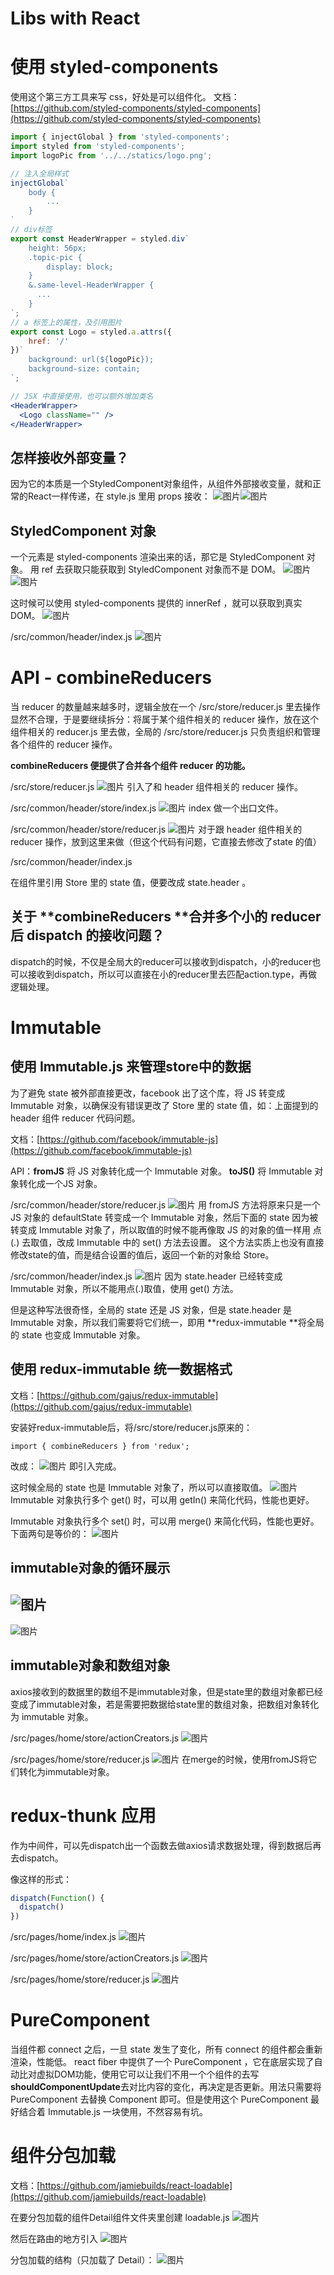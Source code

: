 # Libs with React
# 使用 styled-components
使用这个第三方工具来写 css，好处是可以组件化。
文档：[https://github.com/styled-components/styled-components](https://github.com/styled-components/styled-components)

```jsx
import { injectGlobal } from 'styled-components';
import styled from 'styled-components';
import logoPic from '../../statics/logo.png';

// 注入全局样式
injectGlobal`
    body {
        ...
    }
`
// div标签
export const HeaderWrapper = styled.div`
    height: 56px;
    .topic-pic {
        display: block;
    }
    &.same-level-HeaderWrapper {
      ...
    }
`;
// a 标签上的属性，及引用图片
export const Logo = styled.a.attrs({
    href: '/'
})`
    background: url(${logoPic});
    background-size: contain;
`;
```

```jsx
// JSX 中直接使用，也可以额外增加类名
<HeaderWrapper>
  <Logo className="" />
</HeaderWrapper>
```
## 怎样接收外部变量？
因为它的本质是一个StyledComponent对象组件，从组件外部接收变量，就和正常的React一样传递，在 style.js 里用 props 接收：
![图片](https://images-cdn.shimo.im/gSOYYUBZZIIyZ9Ne/image.png!thumbnail)![图片](https://images-cdn.shimo.im/CRGFqTqr4pwiMOAd/image.png!thumbnail)
## StyledComponent 对象
一个元素是 styled-components 渲染出来的话，那它是 StyledComponent 对象。
用 ref 去获取只能获取到 StyledComponent 对象而不是 DOM。
![图片](https://images-cdn.shimo.im/epJ71s8ABCkobO0d/image.png!thumbnail)
![图片](https://images-cdn.shimo.im/oeeB62EkKxAW6ugW/image.png!thumbnail)

这时候可以使用 styled-components 提供的 innerRef ，就可以获取到真实 DOM。
![图片](https://images-cdn.shimo.im/oGCynIY78sA8o4Ff/image.png!thumbnail)

/src/common/header/index.js
![图片](https://images-cdn.shimo.im/hqQcUkv0Mp4Vp1OO/image.png!thumbnail)
# API - combineReducers
当 reducer 的数量越来越多时，逻辑全放在一个 /src/store/reducer.js 里去操作显然不合理，于是要继续拆分：将属于某个组件相关的 reducer 操作，放在这个组件相关的 reducer.js 里去做，全局的 /src/store/reducer.js 只负责组织和管理各个组件的 reducer 操作。

**combineReducers 便提供了合并各个组件 reducer 的功能。**

/src/store/reducer.js
![图片](https://images-cdn.shimo.im/iUJYVXjBqM4IKLla/image.png!thumbnail)
引入了和 header 组件相关的 reducer 操作。

/src/common/header/store/index.js
![图片](https://images-cdn.shimo.im/sYYQk2biUE8ndK4G/image.png!thumbnail)
index 做一个出口文件。

/src/common/header/store/reducer.js
![图片](https://images-cdn.shimo.im/gRvo7TrGN2siJ9dL/image.png!thumbnail)
对于跟 header 组件相关的 reducer 操作，放到这里来做（但这个代码有问题，它直接去修改了state 的值）

/src/common/header/index.js

在组件里引用 Store 里的 state 值，便要改成 state.header 。
## 关于 **combineReducers **合并多个小的 reducer 后 dispatch 的接收问题？
dispatch的时候，不仅是全局大的reducer可以接收到dispatch，小的reducer也可以接收到dispatch，所以可以直接在小的reducer里去匹配action.type，再做逻辑处理。
# Immutable
## 使用 Immutable.js 来管理store中的数据
为了避免 state 被外部直接更改，facebook 出了这个库，将 JS 转变成 Immutable 对象，以确保没有错误更改了 Store 里的 state 值，如：上面提到的header 组件 reducer 代码问题。

文档：[https://github.com/facebook/immutable-js](https://github.com/facebook/immutable-js)

API：**fromJS** 将 JS 对象转化成一个 Immutable 对象。
**toJS()** 将 Immutable 对象转化成一个JS 对象。

/src/common/header/store/reducer.js
![图片](https://images-cdn.shimo.im/iNSlVQ20dtMWjZRZ/image.png!thumbnail)
用 fromJS 方法将原来只是一个 JS 对象的 defaultState 转变成一个 Immutable 对象，然后下面的 state 因为被转变成 Immutable 对象了，所以取值的时候不能再像取 JS 的对象的值一样用 点(.) 去取值，改成 Immutable 中的 set() 方法去设置。
这个方法实质上也没有直接修改state的值，而是结合设置的值后，返回一个新的对象给 Store。

/src/common/header/index.js
![图片](https://images-cdn.shimo.im/hvokaX5ZdWkE1ZCY/image.png!thumbnail)
因为 state.header 已经转变成 Immutable 对象，所以不能用点(.)取值，使用 get() 方法。

但是这种写法很奇怪，全局的 state 还是 JS 对象，但是 state.header 是 Immutable 对象，所以我们需要将它们统一，即用 **redux-immutable **将全局的 state 也变成 Immutable 对象。
## 使用 redux-immutable 统一数据格式
文档：[https://github.com/gajus/redux-immutable](https://github.com/gajus/redux-immutable)

安装好redux-immutable后，将/src/store/reducer.js原来的：
```
import { combineReducers } from 'redux';
```
改成：
![图片](https://images-cdn.shimo.im/hfUFDuPEsbsKNcxg/image.png!thumbnail)
即引入完成。

这时候全局的 state 也是 Immutable 对象了，所以可以直接取值。
![图片](https://images-cdn.shimo.im/HuSZdUA33YILFTul/image.png!thumbnail)
Immutable 对象执行多个 get() 时，可以用 getIn() 来简化代码，性能也更好。

Immutable 对象执行多个 set() 时，可以用 merge() 来简化代码，性能也更好。
下面两句是等价的：
![图片](https://images-cdn.shimo.im/7WuHNfUPvdQO9g2U/image.png!thumbnail)
## immutable对象的循环展示
## ![图片](https://images-cdn.shimo.im/ypMq2W3lGEw9dK9z/image.png!thumbnail)
![图片](https://images-cdn.shimo.im/X9ps6P8fMKAza5RH/image.png!thumbnail)
## immutable对象和数组对象
axios接收到的数据里的数组不是immutable对象，但是state里的数组对象都已经变成了immutable对象，若是需要把数据给state里的数组对象，把数组对象转化为 immutable 对象。

/src/pages/home/store/actionCreators.js
![图片](https://images-cdn.shimo.im/Z9BPXdXGNvkk0As8/image.png!thumbnail)

/src/pages/home/store/reducer.js
![图片](https://images-cdn.shimo.im/afDI38aUro0n3mxR/image.png!thumbnail)
在merge的时候，使用fromJS将它们转化为immutable对象。

# redux-thunk 应用
作为中间件，可以先dispatch出一个函数去做axios请求数据处理，得到数据后再去dispatch。

像这样的形式：
```jsx
dispatch(Function() {
  dispatch()
})
```

/src/pages/home/index.js
![图片](https://images-cdn.shimo.im/xm5dD6MyskwkbSeC/image.png!thumbnail)

/src/pages/home/store/actionCreators.js
![图片](https://images-cdn.shimo.im/V7XhEL693ukru84E/image.png!thumbnail)

/src/pages/home/store/reducer.js
![图片](https://images-cdn.shimo.im/ERu0KmgxX4MQhMmP/image.png!thumbnail)
# PureComponent
当组件都 connect 之后，一旦 state 发生了变化，所有 connect 的组件都会重新渲染，性能低。
react fiber 中提供了一个 PureComponent ，它在底层实现了自动比对虚拟DOM功能，使用它可以让我们不用一个个组件的去写**shouldComponentUpdate**去对比内容的变化，再决定是否更新。用法只需要将 PureComponent 去替换 Component 即可。但是使用这个 PureComponent 最好结合着 Immutable.js 一块使用，不然容易有坑。
# 组件分包加载
文档：[https://github.com/jamiebuilds/react-loadable](https://github.com/jamiebuilds/react-loadable)

在要分包加载的组件Detail组件文件夹里创建 loadable.js
![图片](https://images-cdn.shimo.im/JDTMrBNazR8sXNOk/image.png!thumbnail)

然后在路由的地方引入
![图片](https://images-cdn.shimo.im/zKZsfLiMtDAXZqgL/image.png!thumbnail)

分包加载的结构（只加载了 Detail）：
![图片](https://images-cdn.shimo.im/TSEwbOPXnQsS7gxe/image.png!thumbnail)
